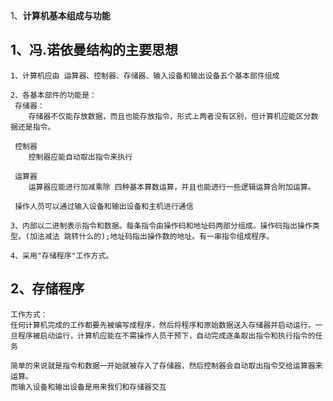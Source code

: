 1、**计算机基本组成与功能**

## 1、冯.诺依曼结构的主要思想

```
1、计算机应由 运算器、控制器、存储器、输入设备和输出设备五个基本部件组成
```

```
2、各基本部件的功能是：
 存储器：
 	存储器不仅能存放数据，而且也能存放指令，形式上两者没有区别，但计算机应能区分数据还是指令。
 
 控制器
 	控制器应能自动取出指令来执行
 
 运算器
 	运算器应能进行加减乘除 四种基本算数运算，并且也能进行一些逻辑运算合附加运算。
 	
 操作人员可以通过输入设备和输出设备和主机进行通信
```

```
3、内部以二进制表示指令和数据。每条指令由操作码和地址码两部分组成。操作码指出操作类型。(加法减法 跳转什么的);地址码指出操作数的地址。有一串指令组成程序。
```

```
4、采用"存储程序"工作方式。
```

## 2、存储程序

```
工作方式：
任何计算机完成的工作都要先被编写成程序，然后将程序和原始数据送入存储器并启动运行。一旦程序被启动运行，计算机应能在不需操作人员干预下，自动完成逐条取出指令和执行指令的任务

简单的来说就是指令和数据一开始就被存入了存储器，然后控制器会自动取出指令交给运算器来运算。
而输入设备和输出设备是用来我们和存储器交互
```

